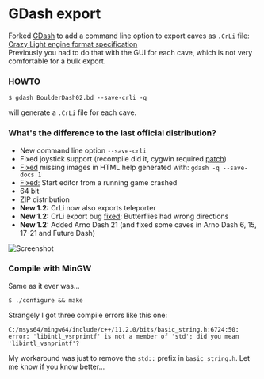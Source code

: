 # GDash export #

Forked [GDash](https://bitbucket.org/czirkoszoltan/gdash/src/master/README.md) to add a command line option to export caves as `.CrLi` file:
[Crazy Light engine format specification](http://www.gratissaugen.de/erbsen/BD-Inside-FAQ.html#CrLi-Engine)<br>
Previously you had to do that with the GUI for each cave, which is not very comfortable for a bulk export.

### HOWTO

    $ gdash BoulderDash02.bd --save-crli -q

will generate a `.CrLi` file for each cave.

### What's the difference to the last official distribution? ###

* New command line option `--save-crli`
* Fixed joystick support (recompile did it, cygwin required [patch](https://github.com/revvv/gdash-export-CrLi/commit/991c77465c4c0a08ffc8b56dc0cc4a0c4c6dcf19#diff-e1abb84f560b62e25bbf61530f2bf2a0e4047f0ea7ac730175da93b3916a1572))
* [Fixed](https://github.com/revvv/gdash-export-CrLi/commit/fba5a7feb71335903b70c80627ea24d4911956b8) missing images in HTML help generated with: `gdash -q --save-docs 1`
* [Fixed:](https://github.com/revvv/gdash-export-CrLi/commit/aecf55649b96386d2b5d13a46ba4568e5a3d99e0) Start editor from a running game crashed
* 64 bit
* ZIP distribution
* **New 1.2:** CrLi now also exports teleporter
* **New 1.2:** CrLi export bug [fixed](https://github.com/revvv/gdash-export-CrLi/commit/f2c9913cfdc84fc8a0e519cf547e35d6d3d70fca): Butterflies had wrong directions
* **New 1.2:** Added Arno Dash 21 (and fixed some caves in Arno Dash 6, 15, 17-21 and Future Dash)

![Screenshot](https://bitbucket.org/repo/ejzABR/images/4034423466-gdashgame.png)

### Compile with MinGW

Same as it ever was...

    $ ./configure && make
    
Strangely I got three compile errors like this one:

    C:/msys64/mingw64/include/c++/11.2.0/bits/basic_string.h:6724:50: error: 'libintl_vsnprintf' is not a member of 'std'; did you mean 'libintl_vsnprintf'?
    
My workaround was just to remove the `std::` prefix in `basic_string.h`. Let me know if you know better...

